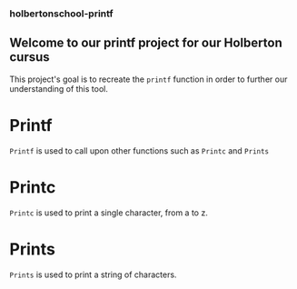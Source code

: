 ### holbertonschool-printf
## Welcome to our printf project for our Holberton cursus

This project's goal is to recreate the `printf` function in order to further our understanding of this tool.

# Printf
`Printf` is used to call upon other functions such as `Printc` and `Prints`

# Printc
`Printc` is used to print a single character, from a to z.

# Prints
`Prints` is used to print a string of characters.
